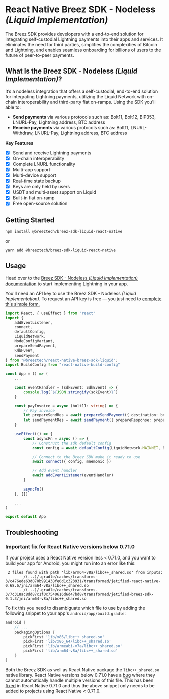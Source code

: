 # React Native Breez SDK - Nodeless *(Liquid Implementation)*

The Breez SDK provides developers with a end-to-end solution for integrating self-custodial Lightning payments into their apps and services. It eliminates the need for third parties, simplifies the complexities of Bitcoin and Lightning, and enables seamless onboarding for billions of users to the future of peer-to-peer payments.

## **What Is the Breez SDK - Nodeless *(Liquid Implementation)*?**

It’s a nodeless integration that offers a self-custodial, end-to-end solution for integrating Lightning payments, utilizing the Liquid Network with on-chain interoperability and third-party fiat on-ramps. Using the SDK you'll able to:

- **Send payments** via various protocols such as: Bolt11, Bolt12, BIP353, LNURL-Pay, Lightning address, BTC address
- **Receive payments** via various protocols such as: Bolt11, LNURL-Withdraw, LNURL-Pay, Lightning address, BTC address

**Key Features**

- [x] Send and receive Lightning payments
- [x] On-chain interoperability
- [x] Complete LNURL functionality
- [x] Multi-app support
- [x] Multi-device support
- [x] Real-time state backup
- [x] Keys are only held by users
- [x] USDT and multi-asset support on Liquid
- [x] Built-in fiat on-ramp
- [x] Free open-source solution

## Getting Started
```bash
npm install @breeztech/breez-sdk-liquid-react-native
```
or

```bash
yarn add @breeztech/breez-sdk-liquid-react-native
```

## Usage
Head over to the [Breez SDK - Nodeless *(Liquid Implementation)* documentation](https://sdk-doc-liquid.breez.technology/) to start implementing Lightning in your app.

You'll need an API key to use the Breez SDK - Nodeless *(Liquid Implementation)*. To request an API key is free — you just need to [complete this simple form.](https://breez.technology/request-api-key/#contact-us-form-sdk)

```ts
import React, { useEffect } from "react"
import {
    addEventListener,
    connect,
    defaultConfig,
    LiquidNetwork,
    NodeConfigVariant,
    prepareSendPayment,
    SdkEvent,
    sendPayment
} from "@breeztech/react-native-breez-sdk-liquid";
import BuildConfig from "react-native-build-config"

const App = () => (
    ...

    const eventHandler = (sdkEvent: SdkEvent) => {
        console.log(`${JSON.stringify(sdkEvent)}`)
    }

    const payInvoice = async (bolt11: string) => {
        // Pay invoice
        let prepareSendRes = await prepareSendPayment({ destination: bolt11 })
        let sendPaymentRes = await sendPayment({ prepareResponse: prepareSendRes })
    }

    useEffect(() => {
        const asyncFn = async () => {
            // Construct the sdk default config
            const config = await defaultConfig(LiquidNetwork.MAINNET, BuildConfig.BREEZ_API_KEY)

            // Connect to the Breez SDK make it ready to use
            await connect({ config, mnemonic })

            // Add event handler
            await addEventListener(eventHandler)
        }

        asyncFn()
    }, [])

    ...
)

export default App
```

## Troubleshooting
### Important fix for React Native versions below 0.71.0

If your project uses a React Native version less < 0.71.0, and you want to build your app for Android, you might run into an error like this:

```
 2 files found with path 'lib/arm64-v8a/libc++_shared.so' from inputs:
      - /(...)/.gradle/caches/transforms-3/c476ede63d070b991438fe0d1c323931/transformed/jetified-react-native-0.68.6/jni/arm64-v8a/libc++_shared.so
      - /(...)/.gradle/caches/transforms-3/7c318ac8dd87c1f0c7540616d6d47bd8/transformed/jetified-breez-sdk-0.1.3/jni/arm64-v8a/libc++_shared.so
```

To fix this you need to disambiguate which file to use by adding the following snippet to your app's `android/app/build.gradle`:

```gradle
android {
    // ...
    packagingOptions {
        pickFirst 'lib/x86/libc++_shared.so'
        pickFirst 'lib/x86_64/libc++_shared.so'
        pickFirst 'lib/armeabi-v7a/libc++_shared.so'
        pickFirst 'lib/arm64-v8a/libc++_shared.so'
    }
}
```

Both the Breez SDK as well as React Native package the `libc++_shared.so` native library.
React Native versions below 0.71.0 have a [bug](https://github.com/facebook/react-native/issues/30297) where they cannot automatically handle multiple versions of this file.
This has been [fixed](https://github.com/facebook/react-native/pull/35093) in React Native 0.71.0 and thus the above snippet only needs to be added to projects using React Native < 0.71.0.
